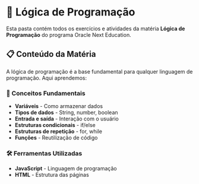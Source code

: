 # 🧠 Lógica de Programação

Esta pasta contém todos os exercícios e atividades da matéria **Lógica de Programação** do programa Oracle Next Education.

## 📋 Conteúdo da Matéria

A lógica de programação é a base fundamental para qualquer linguagem de programação. Aqui aprendemos:

### 🎯 Conceitos Fundamentais
- **Variáveis** - Como armazenar dados
- **Tipos de dados** - String, number, boolean
- **Entrada e saída** - Interação com o usuário
- **Estruturas condicionais** - if/else
- **Estruturas de repetição** - for, while
- **Funções** - Reutilização de código

### 🛠 Ferramentas Utilizadas
- **JavaScript** - Linguagem de programação
- **HTML** - Estrutura das páginas
